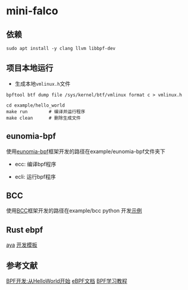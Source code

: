 # mini-falco

## 依赖

```shell
sudo apt install -y clang llvm libbpf-dev
```

## 项目本地运行

- 生成本地`vmlinux.h`文件

```shell
bpftool btf dump file /sys/kernel/btf/vmlinux format c > vmlinux.h
```

```shell
cd example/hello_world
make run        # 编译并运行程序
make clean      # 删除生成文件
```

## eunomia-bpf

使用[eunomia-bpf](https://github.com/eunomia-bpf/eunomia-bpf)框架开发的路径在example/eunomia-bpf文件夹下

- ecc: 编译bpf程序

- ecli: 运行bpf程序

## BCC

使用[BCC](https://github.com/iovisor/bcc/tree/master)框架开发的路径在example/bcc
python 开发[示例](https://github.com/iovisor/bcc/blob/master/docs/tutorial_bcc_python_developer.md)

## Rust ebpf

[aya](https://www.ebpf.top/post/ebpf_rust_aya/)
[开发模板](https://github.com/eunomia-bpf/libbpf-rs-starter-template)

## 参考文献

[BPF开发:从HelloWorld开始](https://matrixorigin.cn/posts/bpf-development-from-scratch)
[eBPF文档](https://ebpf-docs.dylanreimerink.nl/)
[BPF学习教程](https://github.com/eunomia-bpf/bpf-developer-tutorial/tree/main)


